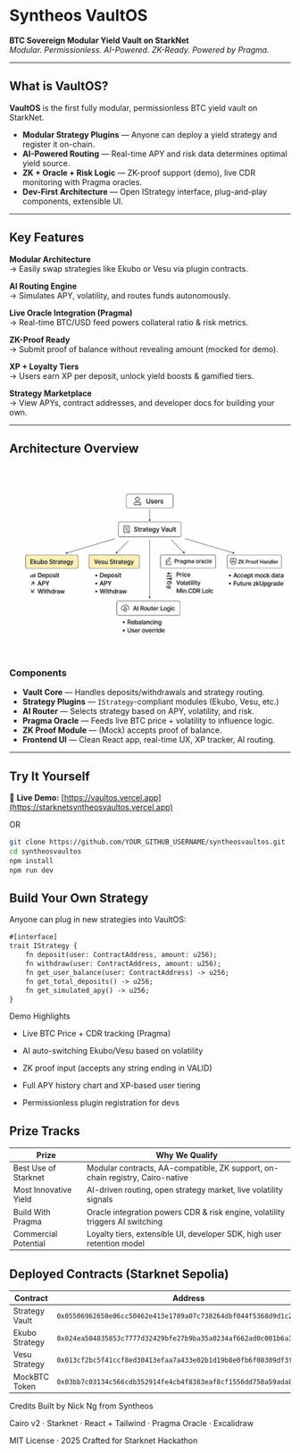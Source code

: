 #  Syntheos VaultOS

**BTC Sovereign Modular Yield Vault on StarkNet**  
_Modular. Permissionless. AI-Powered. ZK-Ready. Powered by Pragma._

---

##  What is VaultOS?

**VaultOS** is the first fully modular, permissionless BTC yield vault on StarkNet.

-  **Modular Strategy Plugins** — Anyone can deploy a yield strategy and register it on-chain.
-  **AI-Powered Routing** — Real-time APY and risk data determines optimal yield source.
-  **ZK + Oracle + Risk Logic** — ZK-proof support (demo), live CDR monitoring with Pragma oracles.
-  **Dev-First Architecture** — Open IStrategy interface, plug-and-play components, extensible UI.

---

##  Key Features

 **Modular Architecture**  
→ Easily swap strategies like Ekubo or Vesu via plugin contracts.

 **AI Routing Engine**  
→ Simulates APY, volatility, and routes funds autonomously.

 **Live Oracle Integration (Pragma)**  
→ Real-time BTC/USD feed powers collateral ratio & risk metrics.

 **ZK-Proof Ready**  
→ Submit proof of balance without revealing amount (mocked for demo).

 **XP + Loyalty Tiers**  
→ Users earn XP per deposit, unlock yield boosts & gamified tiers.

 **Strategy Marketplace**  
→ View APYs, contract addresses, and developer docs for building your own.

---

##  Architecture Overview

![VaultOS Architecture Diagram](./public/architecture.png)


### Components

-  **Vault Core** — Handles deposits/withdrawals and strategy routing.
-  **Strategy Plugins** — `IStrategy`-compliant modules (Ekubo, Vesu, etc.)
-  **AI Router** — Selects strategy based on APY, volatility, and risk.
-  **Pragma Oracle** — Feeds live BTC price + volatility to influence logic.
-  **ZK Proof Module** — (Mock) accepts proof of balance.
-  **Frontend UI** — Clean React app, real-time UX, XP tracker, AI routing.

---

##  Try It Yourself

🔗 **Live Demo:** [https://vaultos.vercel.app](https://starknetsyntheosvaultos.vercel.app)

OR
```bash
git clone https://github.com/YOUR_GITHUB_USERNAME/syntheosvaultos.git
cd syntheosvaultos
npm install
npm run dev
```
##  Build Your Own Strategy
Anyone can plug in new strategies into VaultOS:

```
#[interface]
trait IStrategy {
    fn deposit(user: ContractAddress, amount: u256);
    fn withdraw(user: ContractAddress, amount: u256);
    fn get_user_balance(user: ContractAddress) -> u256;
    fn get_total_deposits() -> u256;
    fn get_simulated_apy() -> u256;
}
```
 Demo Highlights
- Live BTC Price + CDR tracking (Pragma)

- AI auto-switching Ekubo/Vesu based on volatility

- ZK proof input (accepts any string ending in VALID)

- Full APY history chart and XP-based user tiering

- Permissionless plugin registration for devs


## Prize Tracks

| Prize         | 	Why We Qualify           
|------------------|-------------------------------------------------------------------------|
| Best Use of Starknet   | Modular contracts, AA-compatible, ZK support, on-chain registry, Cairo-native    |
| Most Innovative Yield   | AI-driven routing, open strategy market, live volatility signals    |
| Build With Pragma    | Oracle integration powers CDR & risk engine, volatility triggers AI switching   |
| Commercial Potential    | Loyalty tiers, extensible UI, developer SDK, high user retention model   |


## Deployed Contracts (Starknet Sepolia)

| Contract         | Address                                                                 |
|------------------|-------------------------------------------------------------------------|
| Strategy Vault   | `0x05506962650e06cc50462e413e1789a07c738264dbf044f5368d9d1c279f30ac`    |
| Ekubo Strategy   | `0x024ea504835853c7777d32429bfe27b9ba35a0234af662ad0c001b6a38f80847`    |
| Vesu Strategy    | `0x013cf2bc5f41ccf8ed30413efaa7a433e02b1d19b8e0fb6f08309df3fa7a2509`    |
| MockBTC Token    | `0x03bb7c03134c566cdb352914fe4cb4f8383eaf8cf1556dd758a59ada849bb594`    |


Credits
Built by Nick Ng from Syntheos

Cairo v2 · Starknet · React + Tailwind · Pragma Oracle · Excalidraw

MIT License · 2025
Crafted for Starknet Hackathon 
